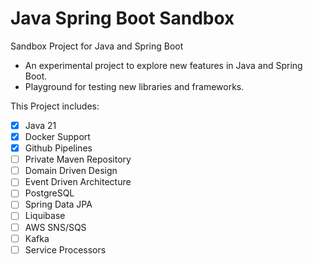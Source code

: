 # Java Spring Boot Sandbox
Sandbox Project for Java and Spring Boot
- An experimental project to explore new features in Java and Spring Boot.
- Playground for testing new libraries and frameworks.

This Project includes:
- [x] Java 21
- [x] Docker Support
- [x] Github Pipelines
- [ ] Private Maven Repository
- [ ] Domain Driven Design
- [ ] Event Driven Architecture
- [ ] PostgreSQL
- [ ] Spring Data JPA
- [ ] Liquibase
- [ ] AWS SNS/SQS
- [ ] Kafka 
- [ ] Service Processors
